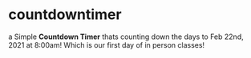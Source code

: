# countdowntimer

a Simple **Countdown Timer** thats counting down the days to Feb 22nd, 2021 at 8:00am!
Which is our first day of in person classes!
